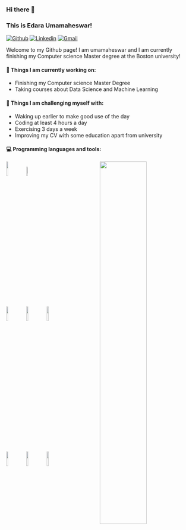 ### Hi there 👋 
### This is Edara Umamaheswar!

[![Github](https://img.shields.io/badge/-Github-000?style=flat&logo=Github&logoColor=white)](https://github.com/Skyrider3)
[![Linkedin](https://img.shields.io/badge/-LinkedIn-blue?style=flat&logo=Linkedin&logoColor=white)](www.linkedin.com/in/umamaheswar-e-innovator)
[![Gmail](https://img.shields.io/badge/-Gmail-c14438?style=flat&logo=Gmail&logoColor=white)](mailto:umamahesh1024@gmail.com)

Welcome to my Github page! I am umamaheswar and I am currently finishing my Computer science Master degree at the Boston university!  

<!---
img align="right" alt="img" src="add a jpg if you want" width="50%" height="auto" />
--->

#### 🌱 Things I am currently working on: 
- Finishing my Computer science Master Degree  
- Taking courses about Data Science and Machine Learning 


#### :muscle: Things I am challenging myself with:
- Waking up earlier to make good use of the day
- Coding at least 4 hours a day
- Exercising 3 days a week
- Improving my CV with some education apart from university

#### :computer: Programming languages and tools: 
<p>
	<img width="50%" align="right" src="https://github-readme-stats.vercel.app/api?username=FernandoRoldan93&show_icons=true&hide_border=true" />

<code><img width="10%" src="https://www.vectorlogo.zone/logos/python/python-ar21.svg"></code>
<code><img width="8%" src="https://www.vectorlogo.zone/logos/r-project/r-project-icon.svg"></code>
<br />
<code><img width="10%" src="https://www.vectorlogo.zone/logos/pocoo_flask/pocoo_flask-ar21.svg"></code>
<code><img width="10%" src="https://www.vectorlogo.zone/logos/mysql/mysql-ar21.svg"></code>
<code><img width="10%" src="https://www.vectorlogo.zone/logos/mongodb/mongodb-ar21.svg"></code>
<br />
<code><img width="10%" src="https://www.vectorlogo.zone/logos/apache_spark/apache_spark-ar21.svg"></code>
<code><img width="10%" src="https://www.vectorlogo.zone/logos/apache_hadoop/apache_hadoop-ar21.svg"></code>
<code><img width="10%" src="https://www.vectorlogo.zone/logos/git-scm/git-scm-ar21.svg"></code>
</p>

<!---
Skyrider3/Skyrider3 is a ✨ special ✨ repository because its `README.md` (this file) appears on your GitHub profile.
You can click the Preview link to take a look at your changes.
--->
